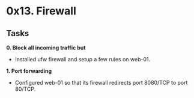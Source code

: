 # 0x13. Firewall

## Tasks

**0. Block all incoming traffic but**
* Installed ufw firewall and setup a few rules on web-01.

**1. Port forwarding**
* Configured web-01 so that its firewall redirects port 8080/TCP to port 80/TCP.